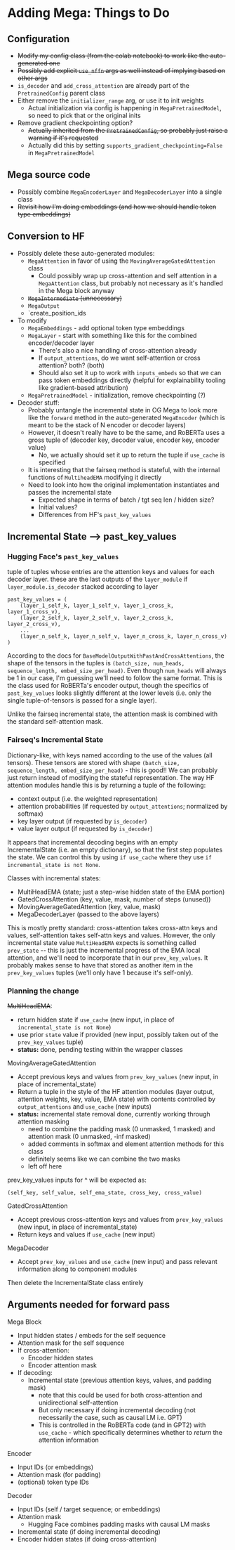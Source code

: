 # Adding Mega: Things to Do

## Configuration
* ~~Modify my config class (from the colab notebook) to work like the auto-generated one~~
* ~~Possibly add explicit `use_nffn` args as well instead of implying based on other args~~
* `is_decoder` and `add_cross_attention` are already part of the `PretrainedConfig` parent class
* Either remove the `initializer_range` arg, or use it to init weights
  * Actual initialization via config is happening in `MegaPretrainedModel`, so need to pick that or the original inits
* Remove gradient checkpointing option?
  * ~~Actually inherited from the `PretrainedConfig`, so probably just raise a warning if it's requested~~
  * Actually did this by setting `supports_gradient_checkpointing=False` in `MegaPretrainedModel`

## Mega source code
* Possibly combine `MegaEncoderLayer` and `MegaDecoderLayer` into a single class
* ~~Revisit how I'm doing embeddings (and how we should handle token type embeddings)~~

## Conversion to HF
* Possibly delete these auto-generated modules:
  * `MegaAttention` in favor of using the `MovingAverageGatedAttention` class
    * Could possibly wrap up cross-attention and self attention in a `MegaAttention` class, but probably not necessary as it's handled in the Mega block anyway
  * ~~`MegaIntermediate` (unnecessary)~~
  * `MegaOutput`
  * `create_position_ids
* To modify
  * `MegaEmbeddings` - add optional token type embeddings  
  * `MegaLayer` - start with something like this for the combined encoder/decoder layer
    * There's also a nice handling of cross-attention already
    * If `output_attentions`, do we want self-attention or cross attention? both? (both)
    * Should also set it up to work with `inputs_embeds` so that we can pass token embeddings directly (helpful for explainability tooling like gradient-based attribution)
  * `MegaPretrainedModel` - initialization, remove checkpointing (?)
* Decoder stuff:
  * Probably untangle the incremental state in OG Mega to look more like the `forward` method in the auto-generated `MegaEncoder` (which is meant to be the stack of N encoder or decoder layers)
  * However, it doesn't really have to be the same, and RoBERTa uses a gross tuple of (decoder key, decoder value, encoder key, encoder value)
    * No, we actually should set it up to return the tuple if `use_cache` is specified
  * It is interesting that the fairseq method is stateful, with the internal functions of `MultiheadEMA` modifying it directly
  * Need to look into how the original implementation instantiates and passes the incremental state
    * Expected shape in terms of batch / tgt seq len / hidden size?
    * Initial values?
    * Differences from HF's `past_key_values`

## Incremental State --> past_key_values
### Hugging Face's `past_key_values`
tuple of tuples whose entries are the attention keys and values for each decoder layer. these are the last outputs of the `layer_module` if `layer_module.is_decoder` stacked according to layer

```
past_key_values = (
    (layer_1_self_k, layer_1_self_v, layer_1_cross_k, layer_1_cross_v),
    (layer_2_self_k, layer_2_self_v, layer_2_cross_k, layer_2_cross_v),
    ...
    (layer_n_self_k, layer_n_self_v, layer_n_cross_k, layer_n_cross_v)
)
```

According to the docs for `BaseModelOutputWithPastAndCrossAttentions`, the shape of the tensors in the tuples is `(batch_size, num_heads, sequence_length, embed_size_per_head)`. Even though `num_heads` will always be 1 in our case, I'm guessing we'll need to follow the same format. This is the class used for RoBERTa's encoder output, though the specifics of `past_key_values` looks slightly different at the lower levels (i.e. only the single tuple-of-tensors is passed for a single layer).

Unlike the fairseq incremental state, the attention mask is combined with the standard self-attention mask. 

### Fairseq's Incremental State
Dictionary-like, with keys named according to the use of the values (all tensors). These tensors are stored with shape `(batch_size, sequence_length, embed_size_per_head)` - this is good!! We can probably just return instead of modifying the stateful representation. The way HF attention modules handle this is by returning a tuple of the following:
* context output (i.e. the weighted representation)
* attention probabilities (if requested by `output_attentions`; normalized by softmax)
* key layer output (if requested by `is_decoder`)
* value layer output (if requested by `is_decoder`)

It appears that incremental decoding begins with an empty IncrementalState (i.e. an empty dictionary), so that the first step populates the state. We can control this by using `if use_cache` where they use `if incremental_state is not None`.

Classes with incremental states:
* MultiHeadEMA (state; just a step-wise hidden state of the EMA portion)
* GatedCrossAttention (key, value, mask, number of steps (unused))
* MovingAverageGatedAttention (key, value, mask)
* MegaDecoderLayer (passed to the above layers)

This is mostly pretty standard: cross-attention takes cross-attn keys and values, self-attention takes self-attn keys and values. However, the only incremental state value `MultiHeadEMA` expects is something called `prev_state` -- this is just the incremental progress of the EMA local attention, and we'll need to incorporate that in our `prev_key_values`. It probably makes sense to have that stored as another item in the `prev_key_values` tuples (we'll only have 1 because it's self-only).

### Planning the change
~~MultiHeadEMA~~: 
* return hidden state if `use_cache` (new input, in place of `incremental_state is not None`)
* use prior `state` value if provided (new input, possibly taken out of the `prev_key_values` tuple)
* **status:** done, pending testing within the wrapper classes

MovingAverageGatedAttention
* Accept previous keys and values from `prev_key_values` (new input, in place of incremental_state)
* Return a tuple in the style of the HF attention modules (layer output, attention weights, key, value, EMA state) with contents controlled by `output_attentions` and `use_cache` (new inputs)
* **status:** incremental state removal done, currently working through attention masking 
  * need to combine the padding mask (0 unmasked, 1 masked) and attention mask (0 unmasked, -inf masked)
  * added comments in softmax and element attention methods for this class
  * definitely seems like we can combine the two masks
  * left off here 

prev_key_values inputs for ^ will be expected as:

```
(self_key, self_value, self_ema_state, cross_key, cross_value)
```

GatedCrossAttention
* Accept previous cross-attention keys and values from `prev_key_values` (new input, in place of incremental_state)
* Return keys and values if `use_cache` (new input)

MegaDecoder
* Accept `prev_key_values` and `use_cache` (new input) and pass relevant information along to component modules

Then delete the IncrementalState class entirely

## Arguments needed for forward pass

Mega Block
* Input hidden states / embeds for the self sequence
* Attention mask for the self sequence
* If cross-attention:
  * Encoder hidden states 
  * Encoder attention mask
* If decoding:
  * Incremental state (previous attention keys, values, and padding mask)
    * note that this could be used for both cross-attention and unidirectional self-attention
    * But only necessary if doing incremental decoding (not necessarily the case, such as causal LM i.e. GPT)
    * This is controlled in the RoBERTa code (and in GPT2) with `use_cache` - which specifically determines whether to _return_ the attention information

Encoder 
* Input IDs (or embeddings)
* Attention mask (for padding)
* (optional) token type IDs

Decoder
* Input IDs (self / target sequence; or embeddings)
* Attention mask
  * Hugging Face combines padding masks with causal LM masks
* Incremental state (if doing incremental decoding)
* Encoder hidden states (if doing cross-attention)